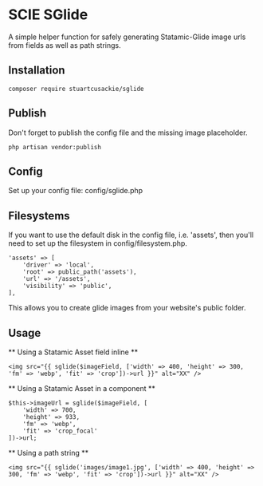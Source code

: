# SCIE SGlide

A simple helper function for safely generating Statamic-Glide image urls from fields as well as path strings.

## Installation

```
composer require stuartcusackie/sglide
```

## Publish

Don't forget to publish the config file and the missing image placeholder.

```
php artisan vendor:publish
```

## Config

Set up your config file: config/sglide.php

## Filesystems

If you want to use the default disk in the config file, i.e. 'assets', then you'll need to set up the filesystem in config/filesystem.php.

```
'assets' => [
    'driver' => 'local',
    'root' => public_path('assets'),
    'url' => '/assets',
    'visibility' => 'public',
],
```

This allows you to create glide images from your website's public folder.

## Usage

** Using a Statamic Asset field inline **
```
<img src="{{ sglide($imageField, ['width' => 400, 'height' => 300, 'fm' => 'webp', 'fit' => 'crop'])->url }}" alt="XX" />
```

** Using a Statamic Asset in a component **
```
$this->imageUrl = sglide($imageField, [
    'width' => 700,
    'height' => 933,
    'fm' => 'webp',
    'fit' => 'crop_focal'
])->url;
```

** Using a path string **
```
<img src="{{ sglide('images/image1.jpg', ['width' => 400, 'height' => 300, 'fm' => 'webp', 'fit' => 'crop'])->url }}" alt="XX" />
```
